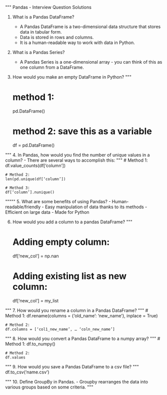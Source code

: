 """
Pandas - Interview Question Solutions

1. What is a Pandas DataFrame?
    - A Pandas DataFrame is a two-dimensional data structure that stores data in tabular form.
    - Data is stored in rows and columns.
    - It is a human-readable way to work with data in Python.

2. What is a Pandas Series?
    - A Pandas Series is a one-dimensional array - you can think of this as one column from a DataFrame.

3. How would you make an empty DataFrame in Python?
"""
    # method 1:
    pd.DataFrame()

    # method 2: save this as a variable
    df = pd.DataFrame()

"""
4. In Pandas, how would you find the number of unique values in a column?
    - There are several ways to accomplish this:
"""
    # Method 1:
    df.value_counts(df[‘column’])

    # Method 2:
    len(pd.unique(df[‘column’])

    # Method 3:
    df[‘column’].nunique()

"""""
5. What are some benefits of using Pandas?
    - Human-readable/friendly
    - Easy manipulation of data thanks to its methods
    - Efficient on large data
    - Made for Python

6. How would you add a column to a pandas DataFrame?
"""
    # Adding empty column:
    df[‘new_col’] = np.nan

    # Adding existing list as new column:
    df[‘new_col’] = my_list

"""
7. How would you rename a column in a Pandas DataFrame?
"""
    # Method 1:
    df.rename(columns = {‘old_name’: ‘new_name’}, inplace = True)

    # Method 2:
    df.columns = [‘col1_new_name’, … ‘coln_new_name’]

"""
8. How would you convert a Pandas DataFrame to a numpy array?
"""
    # Method 1:
    df.to_numpy()

    # Method 2:
    df.values

"""
9. How would you save a Pandas DataFrame to a csv file?
"""
    df.to_csv(‘name.csv’)

"""
10. Define GroupBy in Pandas.
    - Groupby rearranges the data into various groups based on some criteria.
"""
